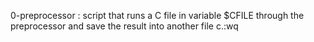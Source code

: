 0-preprocessor : script that runs a C file in variable $CFILE through the preprocessor and save the result into another file c.:wq

